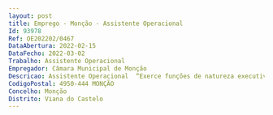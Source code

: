 ```yaml
--- 
layout: post
title: Emprego - Monção - Assistente Operacional
Id: 93978
Ref: OE202202/0467
DataAbertura: 2022-02-15
DataFecho: 2022-03-02
Trabalho: Assistente Operacional
Empregador: Câmara Municipal de Monção
Descricao: Assistente Operacional  “Exerce funções de natureza executiva, de carácter manual ou mecânico enquadradas em diretivas gerais bem definidas e com grau de complexidade variáveis  colabora na deteção das carências educativas na área da educação pré escolar e do ensino básico, propondo medidas adequadas e executando as ações programadas  propõe e executa atividades articuladas com os projetos educativos da comunidade escolar.”
CodigoPostal: 4950-444 MONÇÃO
Concelho: Monção
Distrito: Viana do Castelo
--- 
```

